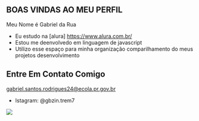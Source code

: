## BOAS VINDAS AO MEU PERFIL 

Meu Nome é Gabriel da Rua

- Eu estudo na [alura] https://www.alura.com.br/
- Estou me deenvolvedo em linguagem de javascript
- Utilizo esse espaço para minha organização  comparilhamento do meus projetos desenvolvimento

## Entre Em Contato Comigo

gabriel.santos.rodrigues24@ecola.pr.gov.br

- Istagram: @gbzin.trem7

![](https://tenor.com/pt-BR/view/asambhav-gif-26754558)

